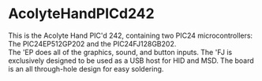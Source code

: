 # AcolyteHandPICd242

This is the Acolyte Hand PIC'd 242, containing two PIC24 microcontrollers:  The PIC24EP512GP202 and the PIC24FJ128GB202.  
The 'EP does all of the graphics, sound, and button inputs.  The 'FJ is exclusively designed to be used as a USB host for HID and MSD.
The board is an all through-hole design for easy soldering.
